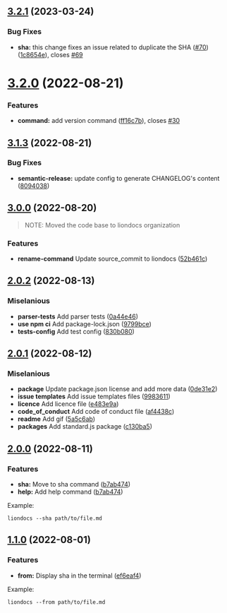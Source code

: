## [3.2.1](https://github.com/liondocs/cli/compare/v3.2.0...v3.2.1) (2023-03-24)


### Bug Fixes

* **sha:** this change fixes an issue related to duplicate the SHA ([#70](https://github.com/liondocs/cli/issues/70)) ([1c8654e](https://github.com/liondocs/cli/commit/1c8654ec695b756e630ed335efe6a10d11a08cc2)), closes [#69](https://github.com/liondocs/cli/issues/69)

# [3.2.0](https://github.com/liondocs/cli/compare/v3.1.3...v3.2.0) (2022-08-21)


### Features

* **command:** add version command ([ff16c7b](https://github.com/liondocs/cli/commit/ff16c7b6f41e8cc7f48763fd2903b803de42e512)), closes [#30](https://github.com/liondocs/cli/issues/30)

## [3.1.3](https://github.com/liondocs/cli/compare/v3.1.2...v3.1.3) (2022-08-21)


### Bug Fixes

* **semantic-release:** update config to generate CHANGELOG's content ([8094038](https://github.com/liondocs/cli/commit/809403891ff4c270084d576bc71144e6189cfef1))

## [3.0.0](https://github.com/liondocs/cli/commit/fc9c6f73ca5199e921fc0915b791c48588b753af) (2022-08-20)

> NOTE: Moved the code base to liondocs organization

### Features
* **rename-command** Update source_commit to liondocs ([52b461c](52b461cf2ba4881f1bfd4644d2e5f9062311e7eb))

## [2.0.2](https://github.com/liondocs/cli/commit/8644c65786a20cc6a3ea72c71675aa99549599f2) (2022-08-13)

### Miselanious
* **parser-tests** Add parser tests ([0a44e46](https://github.com/liondocs/cli/commit/0a44e46811cdf601b4735840cf030ae387631edd))
* **use npm ci** Add package-lock.json ([9799bce](https://github.com/liondocs/cli/commit/9799bced13b99bffdaed5bdf5c537db02ded1439))
* **tests-config** Add test config ([830b080](https://github.com/liondocs/cli/commit/830b08015d3cd0f30fd9391fb1f412a3025f3def))

## [2.0.1](https://github.com/liondocs/cli/commit/94c2d2528575df55cd5acb3421fb672255373e67) (2022-08-12)

### Miselanious
* **package** Update package.json license and add more data ([0de31e2](https://github.com/liondocs/cli/commit/0de31e22121de01c69c59dad13a9a5588f81db35))
* **issue templates** Add issue templates files ([9983611](https://github.com/liondocs/cli/commit/99836119efb12d6d6371f3975b39c42e036cc915))
* **licence** Add licence file ([e483e9a](https://github.com/liondocs/cli/commit/e483e9a37ce12584199ba7b3c50e24bc24ea766d))
* **code_of_conduct** Add code of conduct file ([af4438c](https://github.com/liondocs/cli/commit/af4438c447e19ae6be9890a3a16ba7f156dbfe88))
* **readme** Add gif ([5a5c6ab](https://github.com/liondocs/cli/commit/5a5c6abf6793a60af0f958dfdc352848465e8cca))
* **packages** Add standard.js package ([c130ba5](https://github.com/liondocs/cli/commit/c130ba571d038f664f494f665f6fd2234e666037))

## [2.0.0](https://github.com/liondocs/cli/commit/dd32994943867c07da5c72f79644f475d1f1a48d) (2022-08-11)

### Features
* **sha:** Move to sha command ([b7ab474](https://github.com/liondocs/cli/commit/b7ab474751a12cf550f3ae11c4feb2af2f935a76))
* **help:** Add help command ([b7ab474](https://github.com/liondocs/cli/commit/b7ab474751a12cf550f3ae11c4feb2af2f935a76))

Example:

```
liondocs --sha path/to/file.md
```

## [1.1.0](https://github.com/liondocs/cli/commit/f9aca6821f7d49a238019204ed5dad3d92a520ce) (2022-08-01)

### Features
* **from:** Display sha in the terminal ([ef6eaf4](https://github.com/liondocs/cli/commit/ef6eaf460ac1ea84a78fc48ae9c4a7445a37b8f2))

Example:

```
liondocs --from path/to/file.md
```

